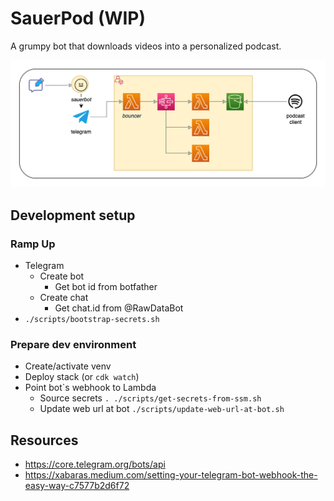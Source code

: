 # SauerPod (WIP)
A grumpy bot that downloads videos into a personalized podcast.


![SauerPod](.media/sauerpod.drawio.png)

## Development setup
### Ramp Up
* Telegram
    * Create bot
        * Get bot id from botfather
    * Create chat
        * Get chat.id from @RawDataBot
* `./scripts/bootstrap-secrets.sh`
### Prepare dev environment
* Create/activate venv
* Deploy stack (or `cdk watch`)
* Point bot`s webhook to Lambda
    * Source secrets
        `. ./scripts/get-secrets-from-ssm.sh`
    * Update web url at bot
        `./scripts/update-web-url-at-bot.sh`


## Resources
* https://core.telegram.org/bots/api
* https://xabaras.medium.com/setting-your-telegram-bot-webhook-the-easy-way-c7577b2d6f72
